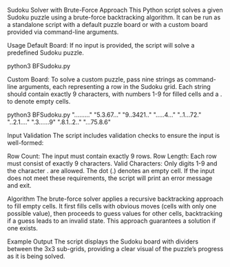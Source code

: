 Sudoku Solver with Brute-Force Approach
This Python script solves a given Sudoku puzzle using a brute-force backtracking algorithm. It can be run as a standalone script with a default puzzle board or with a custom board provided via command-line arguments.

Usage
Default Board: If no input is provided, the script will solve a predefined Sudoku puzzle.

python3 BFSudoku.py

Custom Board: To solve a custom puzzle, pass nine strings as command-line arguments, each representing a row in the Sudoku grid. Each string should contain exactly 9 characters, with numbers 1-9 for filled cells and a . to denote empty cells.

python3 BFSudoku.py "........." "5.3.67..." "9..3421.." ".....4..." "..1...72." "..2.1...." ".3......9" ".8.1..2.." "...75.8.6"

Input Validation
The script includes validation checks to ensure the input is well-formed:

Row Count: The input must contain exactly 9 rows.
Row Length: Each row must consist of exactly 9 characters.
Valid Characters: Only digits 1-9 and the character . are allowed. The dot (.) denotes an empty cell.
If the input does not meet these requirements, the script will print an error message and exit.

Algorithm
The brute-force solver applies a recursive backtracking approach to fill empty cells. It first fills cells with obvious moves (cells with only one possible value), then proceeds to guess values for other cells, backtracking if a guess leads to an invalid state. This approach guarantees a solution if one exists.

Example Output
The script displays the Sudoku board with dividers between the 3x3 sub-grids, providing a clear visual of the puzzle’s progress as it is being solved.


